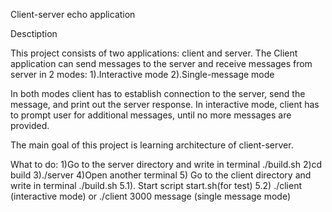 Client-server echo application

Desctiption

This project consists of two applications: client and server.
The Client application  can send messages to the server and receive messages from server in 2 modes:
1).Interactive mode
2).Single-message mode 

In both modes client has to establish connection to the server, send the message, and print out the server response. In interactive mode, client has to prompt user for additional messages, until no more messages are provided.

The main goal of this project is learning architecture of client-server.

What to do:
1)Go to the server directory and write in terminal ./build.sh
2)cd build
3)./server
4)Open another terminal
5) Go to the client directory and write in terminal ./build.sh
5.1). Start script start.sh(for test)
5.2) ./client (interactive mode) or ./client 3000 message (single message mode)
 
